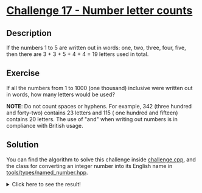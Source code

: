 # [Challenge 17 - Number letter counts](https://projecteuler.net/problem=17)

## Description

If the numbers 1 to 5 are written out in words: one, two, three, four, five, then there are 3 + 3 + 5 + 4 + 4 = 19
letters used in total.

## Exercise

If all the numbers from 1 to 1000 (one thousand) inclusive were written out in words, how many letters would be used?

**NOTE**: Do not count spaces or hyphens. For example, 342 (three hundred and forty-two) contains 23 letters and 115 (
one hundred and fifteen) contains 20 letters. The use of "and" when writing out numbers is in compliance with British
usage.

## Solution

You can find the algorithm to solve this challenge inside [challenge.cpp](challenge.cpp), and the class for converting
an integer number into its English name in [tools/types/named_number.hpp](../../tools/types/named_number.hpp).

<details>
  <summary>Click here to see the result!</summary>

Result is: `21,124`
</details>
